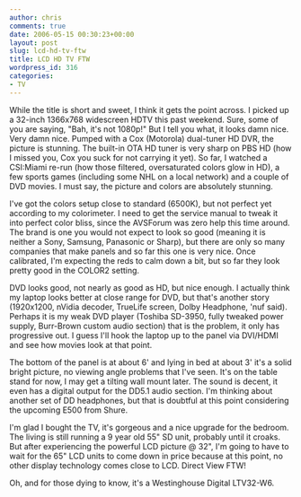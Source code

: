 ```yaml
---
author: chris
comments: true
date: 2006-05-15 00:30:23+00:00
layout: post
slug: lcd-hd-tv-ftw
title: LCD HD TV FTW
wordpress_id: 316
categories:
- TV
---
```


While the title is short and sweet, I think it gets the point across. I picked up a 32-inch 1366x768 widescreen HDTV this past weekend. Sure, some of you are saying, "Bah, it's not 1080p!" But I tell you what, it looks damn nice. Very damn nice. Pumped with a Cox (Motorola) dual-tuner HD DVR, the picture is stunning. The built-in OTA HD tuner is very sharp on PBS HD (how I missed you, Cox you suck for not carrying it yet). So far, I watched a CSI:Miami re-run (how those filtered, oversaturated colors glow in HD), a few sports games (including some NHL on a local network) and a couple of DVD movies. I must say, the picture and colors are absolutely stunning.

I've got the colors setup close to standard (6500K), but not perfect yet according to my colorimeter. I need to get the service manual to tweak it into perfect color bliss, since the AVSForum was zero help this time around. The brand is one you would not expect to look so good (meaning it is neither a Sony, Samsung, Panasonic or Sharp), but there are only so many companies that make panels and so far this one is very nice. Once calibrated, I'm expecting the reds to calm down a bit, but so far they look pretty good in the COLOR2 setting.

DVD looks good, not nearly as good as HD, but nice enough. I actually think my laptop looks better at close range for DVD, but that's another story (1920x1200, nVidia decoder, TrueLife screen, Dolby Headphone, 'nuf said). Perhaps it is my weak DVD player (Toshiba SD-3950, fully tweaked power supply, Burr-Brown custom audio section) that is the problem, it only has progressive out. I guess I'll hook the laptop up to the panel via DVI/HDMI and see how movies look at that point.

The bottom of the panel is at about 6' and lying in bed at about 3' it's a solid bright picture, no viewing angle problems that I've seen. It's on the table stand for now, I may get a tilting wall mount later. The sound is decent, it even has a digital output for the DD5.1 audio section. I'm thinking about another set of DD headphones, but that is doubtful at this point considering the upcoming E500 from Shure.

I'm glad I bought the TV, it's gorgeous and a nice upgrade for the bedroom. The living is still running a 9 year old 55" SD unit, probably until it croaks. But after experiencing the powerful LCD picture @ 32", I'm going to have to wait for the 65" LCD units to come down in price because at this point, no other display technology comes close to LCD. Direct View FTW!

Oh, and for those dying to know, it's a Westinghouse Digital LTV32-W6.
